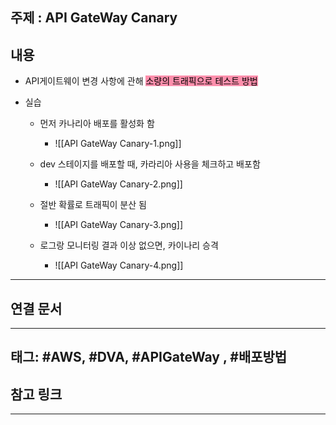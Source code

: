 

## 주제 :  API GateWay Canary



## 내용 


- API게이트웨이 변경 사항에 관해 <mark style="background: #FF5582A6;">소량의 트래픽으로 테스트 방법</mark>

- 실습
	- 먼저 카나리아 배포를 활성화 함
		- ![[API GateWay Canary-1.png]]

 
 
 


	 - dev 스테이지를 배포할 때, 카라리아 사용을 체크하고 배포함
		- ![[API GateWay Canary-2.png]]

 
 
 
 
 
 
	 - 절반 확률로 트래픽이 분산 됨
		- ![[API GateWay Canary-3.png]]





 
	 - 로그랑 모니터링 결과 이상 없으면, 카이나리 승격
		- ![[API GateWay Canary-4.png]]
	


----


## 연결 문서







---

## 태그: #AWS, #DVA, #APIGateWay , #배포방법 






## 참고 링크




---
